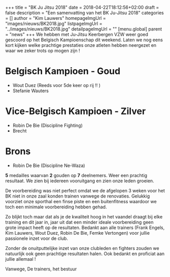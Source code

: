 +++
title = "BK Ju Jitsu 2018"
date = 2018-04-22T18:12:56+02:00
draft = false
description = "Een samenvatting van het BK Ju-Jitsu 2018"
categories = []
author = "Kim Lauwers"
homepageImgUrl = "images/nieuws/BK2018.jpg"
listpageImgUrl = "../images/nieuws/BK2018.jpg"
detailpageImgUrl = ""
[menu.global]
    parent = "news"
+++
We hebben met Ju-Jitsu Keerbergen VZW weer goed gescoord op het Belgisch Kampioenschap dit weekend. 
Laten we nog eens kort kijken welke prachtige prestaties onze atleten hebben neergezet en waar we zeker trots op mogen zijn !

# Belgisch Kampioen - Goud
* Wout Duez (Reeds voor 5de keer op rij !! )
* Stefanie Wauters

# Vice-Belgisch Kampioen - Zilver
* Robin De Bie (Discipline Fighting)
* Brecht 

# Brons
* Robin De Bie (Discipline Ne-Waza)

**5** medailles waarvan **2** gouden op **7** deelnemers. Weer een prachtig resultaat. We zien bij iedereen vooruitgang en zien onze leden groeien.

De voorbereiding was niet perfect omdat we de afgelopen 3 weken voor het BK niet in onze zaal konden trainen vanwege de renovaties. Gelukkig voorziet onze sporthal een finse piste en een buitenfitness waardoor we toch een minimale voorbereiding hebben gehad.

Zo blijkt toch maar dat als je de kwaliteit hoog in het vaandel draagt bij elke training en dit jaar in, jaar uit dat een minder ideale voorbereiding geen grote impact heeft op de resultaten. Bedankt aan alle trainers (Frank Engels, Kim Lauwers, Wout Duez, Robin De Bie, Femke Vertongen) voor jullie passionele inzet voor de club.

Zonder de onuitputtelijke inzet van onze clubleden en fighters zouden we natuurlijk ook geen prachtige resultaten halen. Ook bedankt en proficiat aan jullie allemaal !

Vanwege,
De trainers, het bestuur